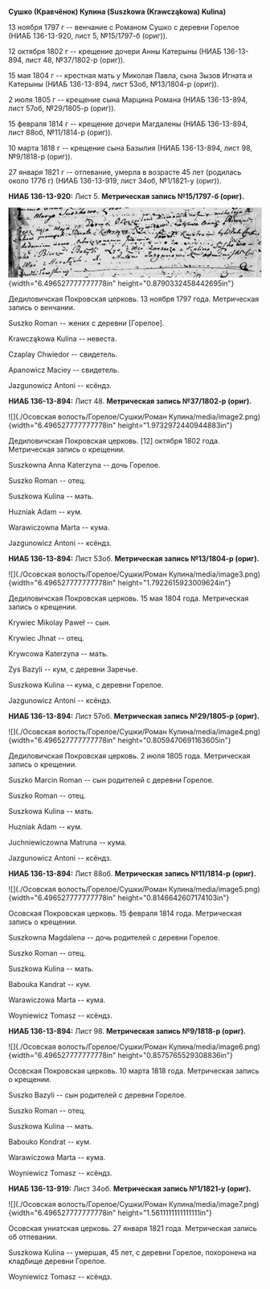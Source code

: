**Сушко (Кравчёнок) Кулина (Suszkowa (Krawcząkowa) Kulina)**

13 ноября 1797 г -- венчание с Романом Сушко с деревни Горелое (НИАБ
136-13-920, лист 5, №15/1797-б (ориг)).

12 октября 1802 г -- крещение дочери Анны Катерыны (НИАБ 136-13-894,
лист 48, №37/1802-р (ориг)).

15 мая 1804 г -- крестная мать у Миколая Павла, сына Зызов Игната и
Катерыны (НИАБ 136-13-894, лист 53об, №13/1804-р (ориг)).

2 июля 1805 г -- крещение сына Марцина Романа (НИАБ 136-13-894, лист
57об, №29/1805-р (ориг)).

15 февраля 1814 г -- крещение дочери Магдалены (НИАБ 136-13-894, лист
88об, №11/1814-р (ориг)).

10 марта 1818 г -- крещение сына Базылия (НИАБ 136-13-894, лист 98,
№9/1818-р (ориг)).

27 января 1821 г -- отпевание, умерла в возрасте 45 лет (родилась около
1776 г) (НИАБ 136-13-919, лист 34об, №1/1821-у (ориг)).

**НИАБ 136-13-920:** Лист 5. **Метрическая запись №15/1797-б (ориг).**

![](./media/3cd2fa8ef7eb6b8bf1d528498cd2e7de01ae7c67.png){width="6.496527777777778in"
height="0.8790332458442695in"}

Дедиловичская Покровская церковь. 13 ноября 1797 года. Метрическая
запись о венчании.

Suszko Roman -- жених с деревни \[Горелое\].

Krawcząkowa Kulina -- невеста.

Czaplay Chwiedor -- свидетель.

Apanowicz Maciey -- свидетель.

Jazgunowicz Antoni -- ксёндз.

**НИАБ 136-13-894:** Лист 48. **Метрическая запись №37/1802-р (ориг).**

![](./Осовская волость/Горелое/Сушки/Роман Кулина/media/image2.png){width="6.496527777777778in"
height="1.9732972440944883in"}

Дедиловичская Покровская церковь. \[12\] октября 1802 года. Метрическая
запись о крещении.

Suszkowna Anna Katerzyna -- дочь Горелое.

Suszko Roman -- отец.

Suszkowa Kulina -- мать.

Huzniak Adam -- кум.

Warawiczowna Marta -- кума.

Jazgunowicz Antoni -- ксёндз.

**НИАБ 136-13-894:** Лист 53об. **Метрическая запись №13/1804-р
(ориг).**

![](./Осовская волость/Горелое/Сушки/Роман Кулина/media/image3.png){width="6.496527777777778in"
height="1.7922615923009624in"}

Дедиловичская Покровская церковь. 15 мая 1804 года. Метрическая запись о
крещении.

Krywiec Mikolay Paweł -- сын.

Krywiec Jhnat -- отец.

Krywcowa Katerzyna -- мать.

Zys Bazyli -- кум, с деревни Заречье.

Suszkowa Kulina -- кума, с деревни Горелое.

Jazgunowicz Antoni -- ксёндз.

**НИАБ 136-13-894:** Лист 57об. **Метрическая запись №29/1805-р
(ориг).**

![](./Осовская волость/Горелое/Сушки/Роман Кулина/media/image4.png){width="6.496527777777778in"
height="0.8059470691163605in"}

Дедиловичская Покровская церковь. 2 июля 1805 года. Метрическая запись о
крещении.

Suszko Marcin Roman -- сын родителей с деревни Горелое.

Suszko Roman -- отец.

Suszkowa Kulina -- мать.

Huzniak Adam -- кум.

Juchniewiczowna Matruna -- кума.

Jazgunowicz Antoni -- ксёндз.

**НИАБ 136-13-894:** Лист 88об. **Метрическая запись №11/1814-р
(ориг).**

![](./Осовская волость/Горелое/Сушки/Роман Кулина/media/image5.png){width="6.496527777777778in"
height="0.8146642607174103in"}

Осовская Покровская церковь. 15 февраля 1814 года. Метрическая запись о
крещении.

Suszkowna Magdalena -- дочь родителей с деревни Горелое.

Suszko Roman -- отец.

Suszkowa Kulina -- мать.

Babouka Kandrat -- кум.

Warawiczowa Marta -- кума.

Woyniewicz Tomasz -- ксёндз.

**НИАБ 136-13-894:** Лист 98. **Метрическая запись №9/1818-р (ориг).**

![](./Осовская волость/Горелое/Сушки/Роман Кулина/media/image6.png){width="6.496527777777778in"
height="0.8575765529308836in"}

Осовская Покровская церковь. 10 марта 1818 года. Метрическая запись о
крещении.

Suszko Bazyli -- сын родителей с деревни Горелое.

Suszko Roman -- отец.

Suszkowa Kulina -- мать.

Babouko Kondrat -- кум.

Warawiczowa Marta -- кума.

Woyniewicz Tomasz -- ксёндз.

**НИАБ 136-13-919:** Лист 34об. **Метрическая запись №1/1821-у (ориг).**

![](./Осовская волость/Горелое/Сушки/Роман Кулина/media/image7.png){width="6.496527777777778in"
height="1.5611111111111111in"}

Осовская униатская церковь. 27 января 1821 года. Метрическая запись об
отпевании.

Suszkowa Kulina -- умершая, 45 лет, с деревни Горелое, похоронена на
кладбище деревни Горелое.

Woyniewicz Tomasz -- ксёндз.

